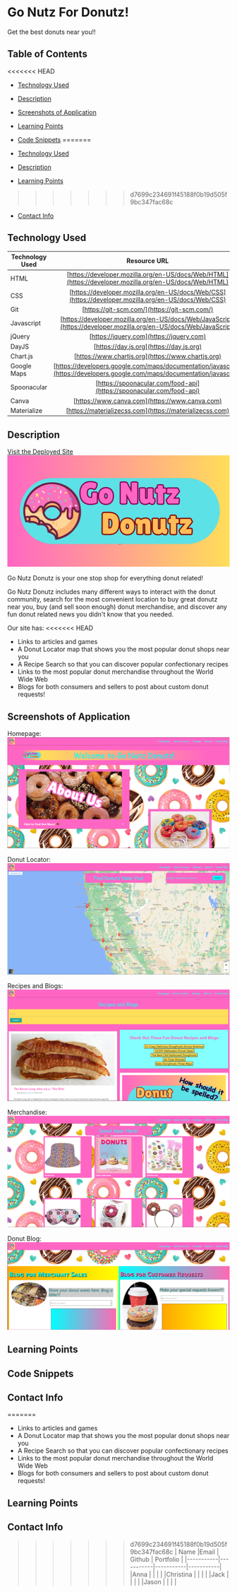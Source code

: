 # Go Nutz For Donutz!
Get the best donuts near you!!


## Table of Contents

<<<<<<< HEAD
* [Technology Used](#technology-used)
* [Description](#description)
* [Screenshots of Application](screenshots-of-application)
* [Learning Points](#learning-points)
* [Code Snippets](#code-snippets)
=======

* [Technology Used](#technology-used)
* [Description](#description)
* [Learning Points](#learning-points)
>>>>>>> d7699c234691f45188f0b19d505f9bc347fac68c
* [Contact Info](#contact-info)

## Technology Used 

| Technology Used         | Resource URL           | 
| ------------- |:-------------:| 
| HTML    | [https://developer.mozilla.org/en-US/docs/Web/HTML](https://developer.mozilla.org/en-US/docs/Web/HTML) | 
| CSS     | [https://developer.mozilla.org/en-US/docs/Web/CSS](https://developer.mozilla.org/en-US/docs/Web/CSS)      |   
| Git | [https://git-scm.com/](https://git-scm.com/)     |    
| Javascript | [https://developer.mozilla.org/en-US/docs/Web/JavaScript](https://developer.mozilla.org/en-US/docs/Web/JavaScript)
| jQuery | [https://jquery.com](https://jquery.com)
| DayJS | [https://day.js.org](https://day.js.org)
| Chart.js | [https://www.chartjs.org](https://www.chartjs.org)
| Google Maps | [https://developers.google.com/maps/documentation/javascript](https://developers.google.com/maps/documentation/javascript)
| Spoonacular | [https://spoonacular.com/food-api](https://spoonacular.com/food-api)
| Canva | [https://www.canva.com](https://www.canva.com)
| Materialize | [https://materializecss.com](https://materializecss.com)

## Description 

[Visit the Deployed Site](https://flimits.github.io/gonutzfordonutz/)
![img](./assets/image/Banner.png)

Go Nutz Donutz is your one stop shop for everything donut related!

Go Nutz Donutz includes many different ways to interact with the donut community, search for the most convenient location to buy great donutz near you, buy (and sell soon enough) donut merchandise, and discover any fun donut related news you didn't know that you needed.

Our site has:
<<<<<<< HEAD

* Links to articles and games
* A Donut Locator map that shows you the most popular donut shops near you
* A Recipe Search so that you can discover popular confectionary recipes
* Links to the most popular donut merchandise throughout the World Wide Web
* Blogs for both consumers and sellers to post about custom donut requests!

## Screenshots of Application

Homepage:
![img](./assets/readme%20images/homepage.png)

Donut Locator:
![img](./assets/readme%20images/map.png)

Recipes and Blogs:
![img](./assets/readme%20images/recipes.png)

Merchandise:
![img](./assets/readme%20images/merch.png)

Donut Blog:
![img](./assets/readme%20images/blog.png)

## Learning Points 

## Code Snippets

## Contact Info

=======

* Links to articles and games
* A Donut Locator map that shows you the most popular donut shops near you
* A Recipe Search so that you can discover popular confectionary recipes
* Links to the most popular donut merchandise throughout the World Wide Web
* Blogs for both consumers and sellers to post about custom donut requests!

## Learning Points 

## Contact Info

>>>>>>> d7699c234691f45188f0b19d505f9bc347fac68c
| Name      |Email      | Github    | Portfolio |
|-----------|-----------|-----------|-----------|
|Anna       |           |           |           |
|Christina  |           |           |           |
|Jack       |           |           |           |
|Jason      |           |           |           |